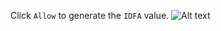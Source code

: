 Click `Allow` to generate the `IDFA` value.
![Alt text](/Users/abhishekpandey/Downloads/image.png?raw=true "Title")
